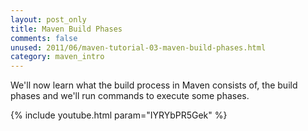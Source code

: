 ```yaml
---
layout: post_only
title: Maven Build Phases
comments: false
unused: 2011/06/maven-tutorial-03-maven-build-phases.html
category: maven_intro
---
```


We'll now learn what the build process in Maven consists of, the build phases and we'll run commands to execute some phases.

{% include youtube.html param="IYRYbPR5Gek" %}
